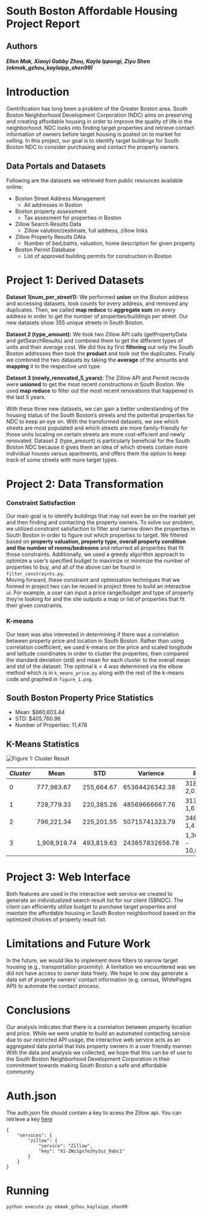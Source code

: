 # South Boston Affordable Housing Project Report

## Authors
##### Ellen Mak, Xiaoyi Gabby Zhou, Kayla Ippongi, Ziyu Shen (ekmak_gzhou_kaylaipp_shen99)

# Introduction
Gentrification has long been a problem of the Greater Boston area. South Boston Neighborhood Development Corporation (NDC) aims on preserving and creating affordable housing in order to improve the quality of life in the neighborhood. NDC looks into finding target properties and retrieve contact information of owners before target housing is posted on to market for selling. In this project, our goal is to identify target buildings for South Boston NDC to consider purchasing and contact the property owners.
 

## Data Portals and Datasets
Following are the datasets we retrieved from public resources available online:
*  Boston Street Address Management 
	* All addresses in Boston
* Boston property assessment
	* Tax assesment for properties in Boston
* Zillow Search Results Data
	* Zillow valution/zestimate, full address, zillow links 
* Zillow Property Results DAta
	* Number of bed,baths, valuation, home description for given property 
* Boston Permit Database
	* List of approved building permits for construction in Boston

# <b>Project 1: Derived Datasets</b>

<b>Dataset 1(num_per_street1):</b> We performed <b>union</b> on the Boston address and accessing datasets, took counts for every address, and removed any duplicates. Then, we called <b>map reduce</b> to <b>aggregate sum</b> on every address in order to get the number of properties/buildings per street. Our new datasets show 355 unique streets in South Boston. 

<b>Dataset 2 (type_amount):</b> We took two Zillow API calls (getPropertyData and getSearchResults) and combined them to get the different types of units and their average cost. We did this by first <b>filtering</b> out only the South Boston addresses then took the <b>product</b> and took out the duplicates. Finally we combined the two datasets by taking the <b>average</b> of the amounts and <b>mapping</b> it to the respective unit type. 

<b> Dataset 3 (newly_renovated_5_years): </b> The Zillow API and Permit records were <b>unioned</b> to get the most recent constructions in South Boston. We used <b>map reduce</b> to filter out the most recent renovations that happened in the last 5 years.  

With these three new datasets, we can gain a better understanding of the housing status of the South Boston’s streets and the potential properties for NDC to keep an eye on. With the transformed datasets, we see which streets are most populated and which streets are more family-friendly for those units locating on certain streets are more cost-efficient and newly renovated. Dataset 2 (type_amount) is particularly beneficial for the South Boston NDC because it gives them an idea of which streets contain more individual houses versus apartments, and offers them the option to keep track of some streets with more target types.  

# Project 2: Data Transformation
### Constraint Satisfaction 
Our main goal is to identify buildings that may not even be on the market yet and then finding and contacting the property owners. To solve our problem, we utilized constraint satisfaction to filter and narrow down the properties in South Boston in order to figure out which properties to target. We filtered based on <b>property valuation, property type, overall property condition and the number of rooms/bedrooms</b> and returned all properties that fit those constraints. 
Additionally, we used a greedy algorithm approach to optimize a user’s specified budget to maximize or minimize the number of properties to buy, and all of the above can be found in `filter_constraints.py`.  
Moving forward, these constraint and optimization techniques that we formed in project two can be reused in project three to build an interactive ui. For example, a user can input a price range/budget and type of property they’re looking for and the site outputs a map or list of properties that fit their given constraints. 

### K-means
Our team was also interested in determining if there was a correlation between property price and location in South Boston. Rather than using correlation coefficient, we used k-means on the price and scaled longitude and latitude coordinates in order to cluster the properties, then compared the standard deviation (std) and mean for each cluster to the overall mean and std of the dataset. The optimal k = 4 was determined via the elbow method which is in `k_means_price.py` along with the rest of the k-means code and graphed in `figure_1.png`. 

## South Boston Property Price Statistics
* Mean: $860,603.44
* STD: $405,760.96
* Number of Properties: 11,478

## K-Means Statistics
![Figure 1: Cluster Result](https://github.com/kaylaipp/course-2019-spr-proj/blob/master/ekmak_gzhou_kaylaipp_shen99/k_means.png)
	
|*Cluster*|Mean|STD|Varience|Range|
|---|---|---|---|---|
|0|777,963.67|255,664.67|65364426342.38|318,167 - 2,015,608|
|1|728,779.33|220,385.26|48569666667.76|313,645 - 1,614,889|
|2|796,221.34|225,201.55|50715741323.79|348,639 - 1,414,535|
|3|1,908,919.74|493,819.63|243857832656.78|1,309,041 - 10,808,461|

# Project 3: Web Interface
Both features are used in the interactive web service we created to generate an individualized search result list for our client (SBNDC). The client can efficiently utilize budget to purchase target properties and maintain the affordable housing in South Boston neighborhood based on the optimized choices of property result list. 

# Limitations and Future Work
In the future, we would like to implement more filters to narrow target housing (e.g., transportation proximity). A limitation we encountered was we did not have access to owner data freely. We hope to one day generate a data set of property owners’ contact information (e.g. census, WhitePages API) to automate the contact process.

# Conclusions
Our analysis indicates that there is a correlation between property location and price. While we were unable to build an automated contacting service due to our restricted API usage, the interactive web service acts as an aggregated data portal that lists property owners in a user friendly manner. With the data and analysis we collected, we hope that this can be of use to the  South Boston Neighborhood Development Corporation in their commitment towards making South Boston a safe and affordable community. 

# Auth.json
The auth.json file should contain a key to acess the Zillow api. You can retrieve a key [here](https://www.zillow.com/howto/api/APIOverview.htm) 
```
{
	"services": {
		"zillow": {
			"service": "Zillow",
			"key": "X1-ZWz1gx7ezhy3uz_9abc1"
		}
	}
}
```
# Running 
```
python execute.py ekmak_gzhou_kaylaipp_shen99
```

